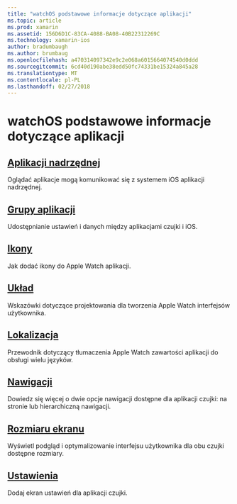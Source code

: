 ```yaml
---
title: "watchOS podstawowe informacje dotyczące aplikacji"
ms.topic: article
ms.prod: xamarin
ms.assetid: 156D6D1C-83CA-4088-BA08-40B22312269C
ms.technology: xamarin-ios
author: bradumbaugh
ms.author: brumbaug
ms.openlocfilehash: a470314097342e9c2e068a6015664074540d0ddd
ms.sourcegitcommit: 6cd40d190abe38edd50fc74331be15324a845a28
ms.translationtype: MT
ms.contentlocale: pl-PL
ms.lasthandoff: 02/27/2018
---
```

# <a name="watchos-application-fundamentals"></a>watchOS podstawowe informacje dotyczące aplikacji


##  <a name="parent-applicationioswatchosapp-fundamentalsparent-appmd"></a>[Aplikacji nadrzędnej](~/ios/watchos/app-fundamentals/parent-app.md)

Oglądać aplikacje mogą komunikować się z systemem iOS aplikacji nadrzędnej.

##  <a name="app-groupsioswatchosapp-fundamentalsapp-groupsmd"></a>[Grupy aplikacji](~/ios/watchos/app-fundamentals/app-groups.md)

Udostępnianie ustawień i danych między aplikacjami czujki i iOS.

##  <a name="iconsioswatchosapp-fundamentalsiconsmd"></a>[Ikony](~/ios/watchos/app-fundamentals/icons.md)

Jak dodać ikony do Apple Watch aplikacji.

##  <a name="layoutioswatchosapp-fundamentalslayoutmd"></a>[Układ](~/ios/watchos/app-fundamentals/layout.md)

Wskazówki dotyczące projektowania dla tworzenia Apple Watch interfejsów użytkownika.

##  <a name="localizationioswatchosapp-fundamentalslocalizationmd"></a>[Lokalizacja](~/ios/watchos/app-fundamentals/localization.md)

Przewodnik dotyczący tłumaczenia Apple Watch zawartości aplikacji do obsługi wielu języków.

##  <a name="navigationioswatchosapp-fundamentalsnavigationmd"></a>[Nawigacji](~/ios/watchos/app-fundamentals/navigation.md)

Dowiedz się więcej o dwie opcje nawigacji dostępne dla aplikacji czujki: na stronie lub hierarchiczną nawigacji.

##  <a name="screen-sizesioswatchosapp-fundamentalsscreen-sizesmd"></a>[Rozmiaru ekranu](~/ios/watchos/app-fundamentals/screen-sizes.md)

Wyświetl podgląd i optymalizowanie interfejsu użytkownika dla obu czujki dostępne rozmiary.

##  <a name="settingsioswatchosapp-fundamentalssettingsmd"></a>[Ustawienia](~/ios/watchos/app-fundamentals/settings.md)

Dodaj ekran ustawień dla aplikacji czujki.

